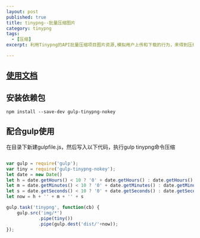 ```yaml
---
layout: post
published: true
title: tinypng--批量压缩图片
category: tinypng
tags: 
  - [压缩]
excerpt: 利用Tinypng的API批量压缩项目图片资源,模拟用户上传和下载的行为，来得到压缩图片，突破使用官网api每月500张限制

---
```


## [使用文档](https://github.com/paper/gulp-tinypng-nokey)

## 安装依赖包

```code
npm install --save-dev gulp-tinypng-nokey
```

## 配合gulp使用

在目录下新建gulpfile.js，然后写入以下代码，执行gulp tinypng命令压缩
<br/>

```javascript

var gulp = require('gulp');
var tiny = require('gulp-tinypng-nokey');
let date = new Date()
let h = date.getHours() < 10 ? '0' + date.getHours() : date.getHours()
let m = date.getMinutes() < 10 ? '0' + date.getMinutes() : date.getMinutes()
let s = date.getSeconds() < 10 ? '0' + date.getSeconds() : date.getSeconds()
let now = h + '' + m + '' + s

gulp.task('tinypng', function(cb) {
	gulp.src('img/*')
			.pipe(tiny())
			.pipe(gulp.dest('dist/'+now));
});

```













